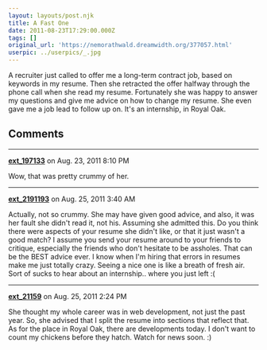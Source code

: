 ```yaml
---
layout: layouts/post.njk
title: A Fast One
date: 2011-08-23T17:29:00.000Z
tags: []
original_url: 'https://nemorathwald.dreamwidth.org/377057.html'
userpic: ../userpics/_.jpg
---
```

A recruiter just called to offer me a long-term contract job, based on keywords in my resume. Then she retracted the offer halfway through the phone call when she read my resume. Fortunately she was happy to answer my questions and give me advice on how to change my resume. She even gave me a job lead to follow up on. It's an internship, in Royal Oak.

## Comments

---

**[ext_197133](https://www.dreamwidth.org/users/ext_197133)** on Aug. 23, 2011 8:10 PM

Wow, that was pretty crummy of her.

---

**[ext_2191193](https://www.dreamwidth.org/users/ext_2191193)** on Aug. 25, 2011 3:40 AM

Actually, not so crummy. She may have given good advice, and also, it was her fault she didn't read it, not his. Assuming she admitted this. Do you think there were aspects of your resume she didn't like, or that it just wasn't a good match? I assume you send your resume around to your friends to critique, especially the friends who don't hesitate to be assholes. That can be the BEST advice ever. I know when I'm hiring that errors in resumes make me just totally crazy. Seeing a nice one is like a breath of fresh air. Sort of sucks to hear about an internship.. where you just left :(

---

**[ext_21159](https://www.dreamwidth.org/users/ext_21159)** on Aug. 25, 2011 2:24 PM

She thought my whole career was in web development, not just the past year. So, she advised that I split the resume into sections that reflect that. As for the place in Royal Oak, there are developments today. I don't want to count my chickens before they hatch. Watch for news soon. :)
